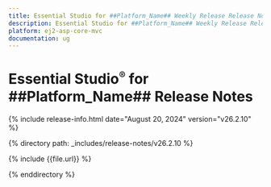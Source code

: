 ```yaml
---
title: Essential Studio for ##Platform_Name## Weekly Release Release Notes  
description: Essential Studio for ##Platform_Name## Weekly Release Release Notes  
platform: ej2-asp-core-mvc
documentation: ug
---
```


# Essential Studio<sup style="font-size:70%">&reg;</sup> for ##Platform_Name##  Release Notes  

{% include release-info.html date="August 20, 2024"  version="v26.2.10" %}

{% directory path: _includes/release-notes/v26.2.10 %}

{% include {{file.url}} %}

{% enddirectory %}